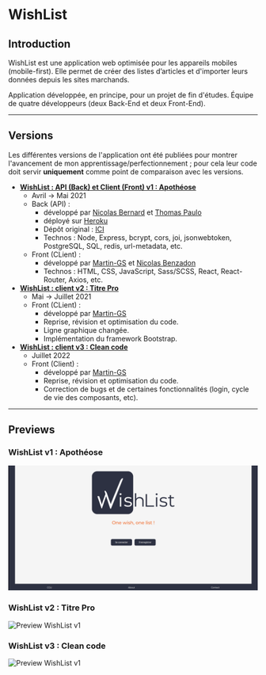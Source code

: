 # WishList

## Introduction

WishList est une application web optimisée pour les appareils mobiles (mobile-first). Elle permet de créer des listes d’articles et d'importer leurs données depuis les sites marchands.

Application développée, en principe, pour un projet de fin d'études. Équipe de quatre développeurs (deux Back-End et deux Front-End).

---

## Versions

Les différentes versions de l'application ont été publiées pour montrer l'avancement de mon apprentissage/perfectionnement ; pour cela leur code doit servir **uniquement** comme point de comparaison avec les versions.

- **[WishList : API (Back) et Client (Front) v1 : Apothéose](./WishList_v1--Apotheose/)**
  - Avril -> Mai 2021
  - Back (API) :
    - développé par [Nicolas Bernard](https://github.com/Nicolas-B06) et [Thomas Paulo](https://github.com/gibsonshelby)
    - déployé sur [Heroku](https://onedream-onewish.herokuapp.com)
    - Dépôt original : [ICI](https://github.com/O-clock-Quill/projet-25-wishlist)
    - Technos : Node, Express, bcrypt, cors, joi, jsonwebtoken, PostgreSQL, SQL, redis, url-metadata, etc.
  - Front (CLient) :
    - développé par [Martin-GS](https://github.com/Martin-GS) et [Nicolas Benzadon](https://github.com/NicolasBNZ)
    - Technos : HTML, CSS, JavaScript, Sass/SCSS, React, React-Router, Axios, etc.
- **[WishList : client v2 : Titre Pro](https://github.com/Martin-GS/WishList_Client_v2--Titre_Pro )**
  - Mai -> Juillet 2021
  - Front (CLient) :
    - développé par [Martin-GS](https://github.com/Martin-GS)
    - Reprise, révision et optimisation du code.
    - Ligne graphique changée.
    - Implémentation du framework Bootstrap.
- **[WishList : client v3 : Clean code](https://github.com/Martin-GS/WishList_Client_v3--Clean_code )**
  - Juillet 2022
  - Front (Client) :
    - développé par [Martin-GS](https://github.com/Martin-GS)
    - Reprise, révision et optimisation du code.
    - Correction de bugs et de certaines fonctionnalités (login, cycle de vie des composants, etc).

---

## Previews

### WishList v1 : Apothéose

![Preview WishList v1](./WishList_v1--Apotheose/doc/preview.png)

### WishList v2 : Titre Pro

![Preview WishList v1](./WishList_v2--Titre_Pro/doc/preview.png)

### WishList v3 : Clean code

![Preview WishList v1](./WishList_Client_v3--Clean_code/doc/preview.png)

